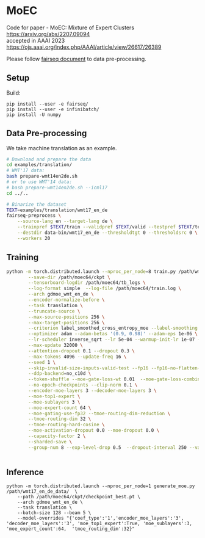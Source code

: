 # MoEC

Code for paper - MoEC: Mixture of Expert Clusters https://arxiv.org/abs/2207.09094     
accepted in AAAI 2023   https://ojs.aaai.org/index.php/AAAI/article/view/26617/26389


Please follow [fairseq document](https://fairseq.readthedocs.io/en/latest/getting_started.html#training-a-new-model) to data pre-processing.

## Setup

Build:
```
pip install --user -e fairseq/
pip install --user -e infinibatch/
pip install -U numpy
```

## Data Pre-processing
We take machine translation as an example.

```bash
# Download and prepare the data
cd examples/translation/
# WMT'17 data:
bash prepare-wmt14en2de.sh
# or to use WMT'14 data:
# bash prepare-wmt14en2de.sh --icml17
cd ../..

# Binarize the dataset
TEXT=examples/translation/wmt17_en_de
fairseq-preprocess \
    --source-lang en --target-lang de \
    --trainpref $TEXT/train --validpref $TEXT/valid --testpref $TEXT/test \
    --destdir data-bin/wmt17_en_de --thresholdtgt 0 --thresholdsrc 0 \
    --workers 20
```



## Training
```bash
python -m torch.distributed.launch --nproc_per_node=8 train.py /path/wmt17_en_de_data/ \
        --save-dir /path/moec64/ckpt \
        --tensorboard-logdir /path/moec64/tb_logs \
        --log-format simple  --log-file /path/moec64/train.log \
        --arch gdmoe_wmt_en_de \
        --encoder-normalize-before \
        --task translation \
        --truncate-source \
        --max-source-positions 256 \
        --max-target-positions 256 \
        --criterion label_smoothed_cross_entropy_moe --label-smoothing 0.1 \
        --optimizer adam --adam-betas '(0.9, 0.98)' --adam-eps 1e-06 \
        --lr-scheduler inverse_sqrt --lr 5e-04 --warmup-init-lr 1e-07 --stop-min-lr 1e-09 --warmup-updates 250 \
        --max-update 32000 \
        --attention-dropout 0.1 --dropout 0.3 \
        --max-tokens 4096 --update-freq 16 \
        --seed 1 \
        --skip-invalid-size-inputs-valid-test --fp16 --fp16-no-flatten-grads \
        --ddp-backend=no_c10d \
        --token-shuffle --moe-gate-loss-wt 0.01  --moe-gate-loss-combine-method sum \
        --no-epoch-checkpoints --clip-norm 0.1 \
        --encoder-moe-layers 3 --decoder-moe-layers 3 \
        --moe-top1-expert \
        --moe-sublayers 3 \
        --moe-expert-count 64 \
        --moe-gating-use-fp32 --tmoe-routing-dim-reduction \
        --tmoe-routing-dim 32 \
        --tmoe-routing-hard-cosine \
        --moe-activation-dropout 0.0 --moe-dropout 0.0 \
        --capacity-factor 2 \
        --sharded-save \
        --group-num 8 --exp-level-drop 0.5  --dropout-interval 250 --var-coef 1.0 --coef-type 1
        
```

## Inference
```
python -m torch.distributed.launch --nproc_per_node=1 generate_moe.py /path/wmt17_en_de_data/  \
    --path /path/moec64/ckpt/checkpoint_best.pt \
    --arch gdmoe_wmt_en_de \
    --task translation \
    --batch-size 128 --beam 5 \
    --model-overrides "{'coef_type':'1','encoder_moe_layers':'3', 'decoder_moe_layers':'3', 'moe_top1_expert':True, 'moe_sublayers':3, 'moe_expert_count':64,  'tmoe_routing_dim':32}"
```

